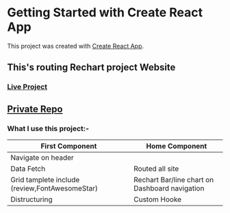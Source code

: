 # Getting Started with Create React App

This project was created with [Create React App](https://github.com/facebook/create-react-app).

## This's routing Rechart project Website ##
### [Live Project](http://www.google.fr/ "Project deploy") ###
## [Private Repo](http://www.google.fr/) ## 

### What I use this project:-  ###
First Component | Home Component
------------- | -------------
Navigate on header|
Data Fetch  | Routed all site
Grid tamplete include (review,FontAwesomeStar) | Rechart Bar/line chart on Dashboard navigation
Distructuring| Custom Hooke
